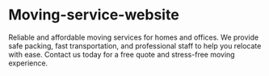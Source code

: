 # Moving-service-website
Reliable and affordable moving services for homes and offices. We provide safe packing, fast transportation, and professional staff to help you relocate with ease. Contact us today for a free quote and stress-free moving experience.
